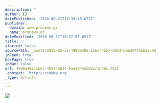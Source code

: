```yaml
---
description: ''
author: []
datePublished: '2016-05-31T19:39:45.673Z'
publisher:
  domain: www.pronews.gr
  name: pronews.gr
dateModified: '2016-05-31T19:37:58.651Z'
title: ''
starred: false
sourcePath: _posts/2016-05-31-4909a488-1b6c-4b57-b814-bae2044abb02.md
inFeed: true
hasPage: true
inNav: false
url: 4909a488-1b6c-4b57-b814-bae2044abb02/index.html
_context: 'http://schema.org'
_type: Article

---
```

![](http://www.pronews.gr/portal/images/pronews_logo800.jpg)